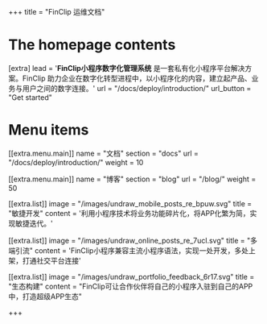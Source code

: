 +++
title = "FinClip 运维文档"


# The homepage contents
[extra]
lead = '<b>FinClip小程序数字化管理系统</b> 是一套私有化小程序平台解决方案。FinClip 助力企业在数字化转型进程中，以小程序化的内容，建立起产品、业务与用户之间的数字连接。'
url = "/docs/deploy/introduction/"
url_button = "Get started"

# Menu items
[[extra.menu.main]]
name = "文档"
section = "docs"
url = "/docs/deploy/introduction/"
weight = 10

[[extra.menu.main]]
name = "博客"
section = "blog"
url = "/blog/"
weight = 50

[[extra.list]]
image = "/images/undraw_mobile_posts_re_bpuw.svg"
title = "敏捷开发"
content = '利用小程序技术将业务功能碎片化，将APP化繁为简，实现敏捷迭代。'

[[extra.list]]
image = "/images/undraw_online_posts_re_7ucl.svg"
title = "多端引流"
content = 'FinClip小程序兼容主流小程序语法，实现一处开发，多处上架，打通社交平台连接'

[[extra.list]]
image = "/images/undraw_portfolio_feedback_6r17.svg"
title = "生态构建"
content = "FinClip可让合作伙伴将自己的小程序入驻到自己的APP中，打造超级APP生态"

+++
